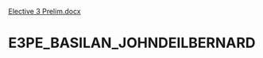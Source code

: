 [Elective 3 Prelim.docx](https://github.com/deilbasilan/E3PE_BASILAN_JOHNDEILBERNARD/files/6295666/Elective.3.Prelim.docx)
# E3PE_BASILAN_JOHNDEILBERNARD
